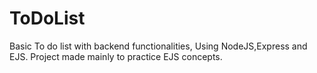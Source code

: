 # ToDoList
Basic To do list with backend functionalities, Using NodeJS,Express and EJS.
Project made mainly to practice EJS concepts.
